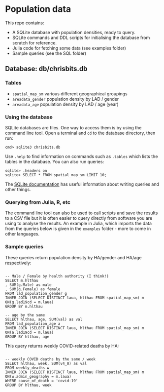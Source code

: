 # Population data
This repo contains:

- A SQLite database with population densities, ready to query.
- SQLite commands and DDL scripts for initialising the database from scratch for reference.
- Julia code for fetching some data (see examples folder)
- Sample queries (see the SQL folder)

## Database: db/chrisbits.db
### Tables
- `spatial_map_sm`  various different geographical groupings
- `areadata_gender` population density by LAD / gender
- `areadata_age`    population density by LAD / age (year)

### Using the database
SQLite databases are files. One way to access them is by using the command line tool. Open a terminal and `cd` to the database directory, then run:

```
cmd> sqlite3 chrisbits.db
```

Use `.help` to find information on commands such as `.tables` which lists the tables in the database. You can also run queries:

```
sqlite> .headers on
sqlite> SELECT * FROM spatial_map_sm LIMIT 10;
```

The [SQLite documentation][sqlite_docs] has useful information about writing queries and other things. 

### Querying from Julia, R, etc
The command line tool can also be used to call scripts and save the results to a CSV file but it is often easier to query directly from software you are using to analyse the results.  An example in Julia, which imports the data from the queries below is given in the `examples` folder - more to come in other languages.

### Sample queries

These queries return population density by HA/gender and HA/age respectively:

```

-- Male / Female by health authority (I think!)
SELECT m.hlthau
, SUM(g.Male) as male
, SUM(g.Female) as female
FROM lad_population_gender g
INNER JOIN (SELECT DISTINCT laua, hlthau FROM spatial_map_sm) m ON(g.lad19cd = m.laua)
GROUP BY m.hlthau

-- age by the same
SELECT hlthau, age, SUM(val) as val
FROM lad_population_age a
INNER JOIN (SELECT DISTINCT laua, hlthau FROM spatial_map_sm) m ON(a.lad19cd = m.laua)
GROUP BY hlthau, age

```

This query returns weekly COVID-related deaths by HA:

```

-- weekly COVID deaths by the same / week
SELECT hlthau, week, SUM(v4_0) as val
FROM weekly_deaths w
INNER JOIN (SELECT DISTINCT laua, hlthau FROM spatial_map_sm) m ON(w.admin_geography = m.laua)
WHERE cause_of_death = 'covid-19'
GROUP BY hlthau, week

```


[sqlite_docs]: https://www.sqlite.org/docs.html
